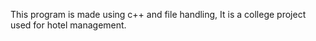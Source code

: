 This program is made using c++ and file handling, It is a college project used for hotel management.
